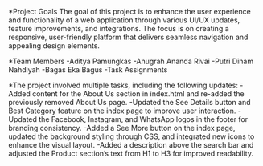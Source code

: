 *Project Goals
The goal of this project is to enhance the user experience and functionality of a web application through various UI/UX updates, feature improvements, and integrations. The focus is on creating a responsive, user-friendly platform that delivers seamless navigation and appealing design elements.

*Team Members
-Aditya Pamungkas
-Anugrah Ananda Rivai
-Putri Dinam Nahdiyah
-Bagas Eka Bagus
-Task Assignments

*The project involved multiple tasks, including the following updates:
-Added content for the About Us section in index.html and re-added the previously removed About Us page.
-Updated the See Details button and Best Category feature on the index page to improve user interaction.
-Updated the Facebook, Instagram, and WhatsApp logos in the footer for branding consistency.
-Added a See More button on the index page, updated the background styling through CSS, and integrated new icons to enhance the visual layout.
-Added a description above the search bar and adjusted the Product section’s text from H1 to H3 for improved readability.
